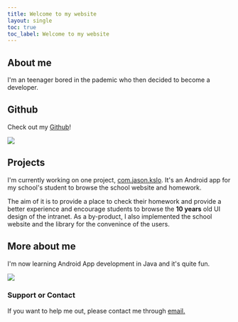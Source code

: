 ```yaml
---
title: Welcome to my website
layout: single
toc: true
toc_label: Welcome to my website
---
```


## About me
I'm an teenager bored in the pademic who then decided to become a developer.

## Github

Check out my [Github](https://github.com/johnfai91)!

[![](https://github-readme-stats.vercel.app/api?username=johnfai91&show_icons=true)](https://github.com/johnfai91)

## Projects

I'm currently working on one project, [com.jason.kslo](https://github.com/johnfai91). It's an Android app for my school's student to browse the school website and homework. 

The aim of it is to provide a place to check their homework and provide a better experience and encourage students to browse the **10 years** old UI design of the intranet. As a by-product, I also implemented the school website and the library for the convenince of the users.

## More about me
I'm now learning Android App development in Java and it's quite fun.

![](https://github-readme-stats.vercel.app/api/top-langs/?username=johnfai91&theme=blue-green)

### Support or Contact
If you want to help me out, please contact me through [email.](mailto:johnfai91@gmail.com)

